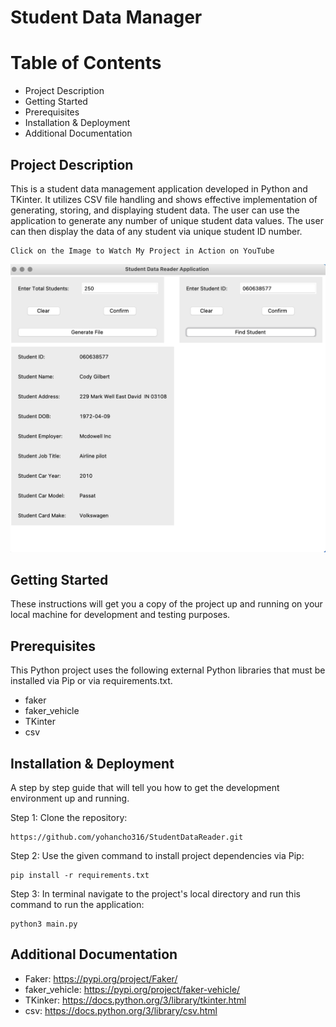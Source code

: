 # Student Data Manager

# Table of Contents
* Project Description
* Getting Started
* Prerequisites
* Installation & Deployment
* Additional Documentation

## Project Description

This is a  student data management application developed in Python and TKinter. It utilizes CSV file handling and shows effective implementation of generating, storing, and displaying student data. The user can use the application to generate any number of unique student data values. The user can then display the data of any student via unique student ID number.
```
Click on the Image to Watch My Project in Action on YouTube
```
[![Watch my Project in Action on YouTube](demo_pictures/Search_Records.png)](https://youtu.be/iw9cj7luiWw)

## Getting Started

These instructions will get you a copy of the project up and running on your local machine for development and testing purposes.

## Prerequisites

This Python project uses the following external Python libraries that must be installed via Pip or via requirements.txt.

* faker
* faker_vehicle
* TKinter
* csv

## Installation & Deployment

A step by step guide that will tell you how to get the development environment up and running.

Step 1: Clone the repository:
```
https://github.com/yohancho316/StudentDataReader.git
```
Step 2: Use the given command to install project dependencies via Pip:
```
pip install -r requirements.txt
```
Step 3: In terminal navigate to the project's local directory and run this command to run the application:
```
python3 main.py
```

## Additional Documentation

* Faker: https://pypi.org/project/Faker/
* faker_vehicle: https://pypi.org/project/faker-vehicle/
* TKinker: https://docs.python.org/3/library/tkinter.html
* csv: https://docs.python.org/3/library/csv.html

